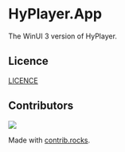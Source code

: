 # HyPlayer.App

The WinUI 3 version of HyPlayer.

## Licence

[LICENCE](./LICENCE)

## Contributors

<a href="https://github.com/HyPlayer/HyPlayer.App/graphs/contributors">
  <img src="https://contrib.rocks/image?repo=HyPlayer/HyPlayer.App" />
</a>

Made with [contrib.rocks](https://contrib.rocks).